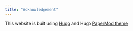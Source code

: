 ```yaml
---
title: "Acknowledgement"
---
```


This website is built using [Hugo](https://gohugo.io) and Hugo [PaperMod theme](https://github.com/adityatelange/hugo-PaperMod)
